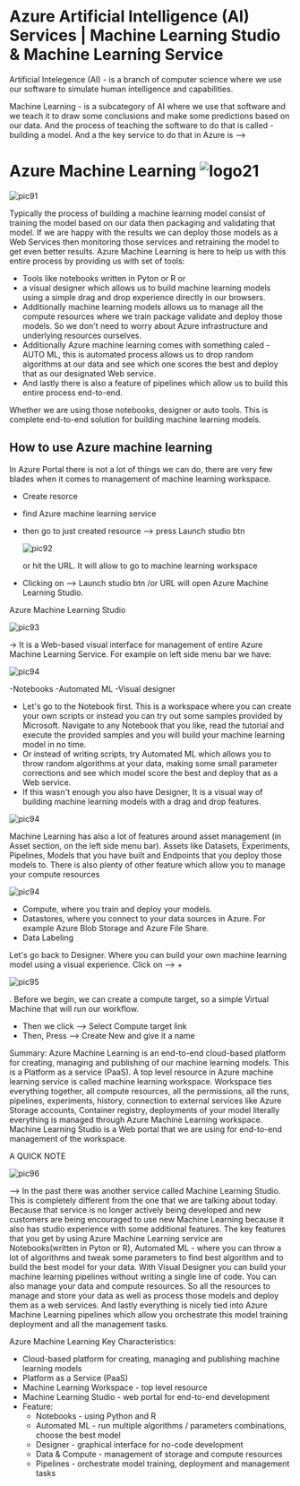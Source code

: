 # Azure Artificial Intelligence (AI) Services | Machine Learning Studio & Machine Learning Service

Artificial Intelegence (AI) - is a branch of computer science where we use our software to simulate human intelligence and capabilities.

Machine Learning - is a subcategory of AI where we use that software and we teach it to draw some conclusions and make some predictions based on our data. And the process of teaching the software to do that is called - building a model. And a the key service to do that in Azure is -->

# Azure Machine Learning ![logo21](https://github.com/Julian22222/Clouds/blob/main/Azure/logo/logo21.jpg)

![pic91](https://github.com/Julian22222/Clouds/blob/main/Azure/IMG/pic91.jpg)

Typically the process of building a machine learning model consist of training the model based on our data then packaging and validating that model. If we are happy with the results we can deploy those models as a Web Services then monitoring those services and retraining the model to get even better results.
Azure Machine Learning is here to help us with this entire process by providing us with set of tools:

- Tools like notebooks written in Pyton or R or
- a visual designer which allows us to build machine learning models using a simple drag and drop experience directly in our browsers.
- Additionally machine learning models allows us to manage all the compute resources where we train package validate and deploy those models. So we don't need to worry about Azure infrastructure and underlying resources ourselves.
- Additionally Azure machine learning comes with something caled - AUTO ML, this is automated process allows us to drop random algorithms at our data and see which one scores the best and deploy that as our designated Web service.
- And lastly there is also a feature of pipelines which allow us to build this entire process end-to-end.

Whether we are using those notebooks, designer or auto tools. This is complete end-to-end solution for building machine learning models.

## How to use Azure machine learning

In Azure Portal there is not a lot of things we can do, there are very few blades when it comes to management of machine learning workspace.

- Create resorce
- find Azure machine learning service
- then go to just created resource --> press Launch studio btn

  ![pic92](https://github.com/Julian22222/Clouds/blob/main/Azure/IMG/pic92.jpg)

  or hit the URL. It will allow to go to machine learning workspace

- Clicking on --> Launch studio btn /or URL will open Azure Machine Learning Studio.

Azure Machine Learning Studio

![pic93](https://github.com/Julian22222/Clouds/blob/main/Azure/IMG/pic93.jpg)

-> It is a Web-based visual interface for management of entire Azure Machine Learning Service.
For example on left side menu bar we have:

![pic94](https://github.com/Julian22222/Clouds/blob/main/Azure/IMG/pic94.jpg)

-Notebooks
-Automated ML
-Visual designer

- Let's go to the Notebook first. This is a workspace where you can create your own scripts or instead you can try out some samples provided by Microsoft. Navigate to any Notebook that you like, read the tutorial and execute the provided samples and you will build your machine learning model in no time.
- Or instead of writing scripts, try Automated ML which allows you to throw random algorithms at your data, making some small parameter corrections and see which model score the best and deploy that as a Web service.
- If this wasn't enough you also have Designer, It is a visual way of building machine learning models with a drag and drop features.

![pic94](https://github.com/Julian22222/Clouds/blob/main/Azure/IMG/pic94.jpg)

Machine Learning has also a lot of features around asset management (in Asset section, on the left side menu bar). Assets like Datasets, Experiments, Pipelines, Models that you have built and Endpoints that you deploy those models to. There is also plenty of other feature which allow you to manage your compute resources

![pic94](https://github.com/Julian22222/Clouds/blob/main/Azure/IMG/pic94.jpg)

- Compute, where you train and deploy your models.
- Datastores, where you connect to your data sources in Azure. For example Azure Blob Storage and Azure File Share.
- Data Labeling

Let's go back to Designer. Where you can build your own machine learning model using a visual experience. Click on --> +

![pic95](https://github.com/Julian22222/Clouds/blob/main/Azure/IMG/pic95.jpg)

. Before we begin, we can create a compute target, so a simple Virtual Machine that will run our workflow.

- Then we click --> Select Compute target link
- Then, Press --> Create New and give it a name

Summary:
Azure Machine Learning is an end-to-end cloud-based platform for creating, managing and publishing of our machine learning models. This is a Platform as a service (PaaS). A top level resource in Azure machine learning service is called machine learning workspace. Workspace ties everything together, all compute resources, all the permissions, all the runs, pipelines, experiments, history, connection to external services like Azure Storage accounts, Container registry, deployments of your model literally everything is managed through Azure Machine Learning workspace. Machine Learning Studio is a Web portal that we are using for end-to-end management of the workspace.

A QUICK NOTE

![pic96](https://github.com/Julian22222/Clouds/blob/main/Azure/IMG/pic96.jpg)

--> In the past there was another service called Machine Learning Studio. This is completely different from the one that we are talking about today. Because that service is no longer actively being developed and new customers are being encouraged to use new Machine Learning because it also has studio experience with some additional features. The key features that you get by using Azure Machine Learning service are Notebooks(written in Pyton or R), Automated ML - where you can throw a lot of algorithms and tweak some parameters to find best algorithm and to build the best model for your data. With Visual Designer you can build your machine learning pipelines without writing a single line of code. You can also manage your data and compute resources. So all the resources to manage and store your data as well as process those models and deploy them as a web services. And lastly everything is nicely tied into Azure Machine Learning pipelines which allow you orchestrate this model training deployment and all the management tasks.

Azure Machine Learning Key Characteristics:

- Cloud-based platform for creating, managing and publishing machine learning models
- Platform as a Service (PaaS)
- Machine Learning Workspace - top level resource
- Machine Learning Studio - web portal for end-to-end development
- Feature:
  - Notebooks - using Python and R
  - Automated ML - run multiple algorithms / parameters combinations, choose the best model
  - Designer - graphical interface for no-code development
  - Data & Compute - management of storage and compute resources
  - Pipelines - orchestrate model training, deployment and management tasks
